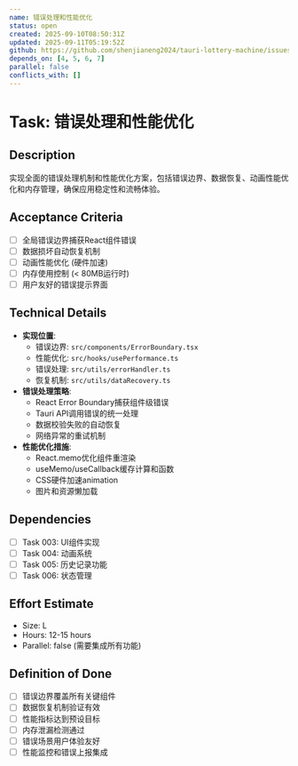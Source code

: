 ```yaml
---
name: 错误处理和性能优化
status: open
created: 2025-09-10T08:50:31Z
updated: 2025-09-11T05:19:52Z
github: https://github.com/shenjianeng2024/tauri-lottery-machine/issues/8
depends_on: [4, 5, 6, 7]
parallel: false
conflicts_with: []
---
```


# Task: 错误处理和性能优化

## Description
实现全面的错误处理机制和性能优化方案，包括错误边界、数据恢复、动画性能优化和内存管理，确保应用稳定性和流畅体验。

## Acceptance Criteria
- [ ] 全局错误边界捕获React组件错误
- [ ] 数据损坏自动恢复机制
- [ ] 动画性能优化 (硬件加速)
- [ ] 内存使用控制 (< 80MB运行时)
- [ ] 用户友好的错误提示界面

## Technical Details
- **实现位置**:
  - 错误边界: `src/components/ErrorBoundary.tsx`
  - 性能优化: `src/hooks/usePerformance.ts`
  - 错误处理: `src/utils/errorHandler.ts`
  - 恢复机制: `src/utils/dataRecovery.ts`
- **错误处理策略**:
  - React Error Boundary捕获组件级错误
  - Tauri API调用错误的统一处理
  - 数据校验失败的自动恢复
  - 网络异常的重试机制
- **性能优化措施**:
  - React.memo优化组件重渲染
  - useMemo/useCallback缓存计算和函数
  - CSS硬件加速animation
  - 图片和资源懒加载

## Dependencies
- [ ] Task 003: UI组件实现
- [ ] Task 004: 动画系统
- [ ] Task 005: 历史记录功能
- [ ] Task 006: 状态管理

## Effort Estimate
- Size: L
- Hours: 12-15 hours
- Parallel: false (需要集成所有功能)

## Definition of Done
- [ ] 错误边界覆盖所有关键组件
- [ ] 数据恢复机制验证有效
- [ ] 性能指标达到预设目标
- [ ] 内存泄漏检测通过
- [ ] 错误场景用户体验友好
- [ ] 性能监控和错误上报集成
